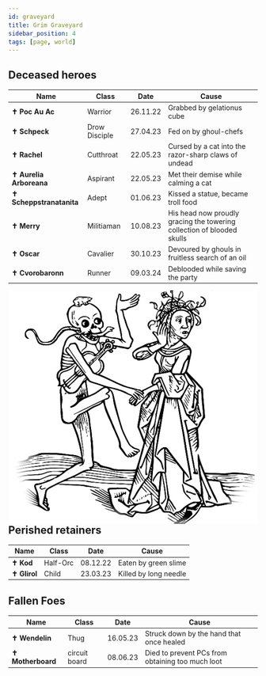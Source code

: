 ```yaml
---
id: graveyard
title: Grim Graveyard
sidebar_position: 4
tags: [page, world]
---
```


## Deceased heroes

| Name                     | Class         | Date     | Cause                                                |
| ------------------------ | ------------- | -------- | ---------------------------------------------------- |
| **✝ Poc Au Ac**         | Warrior       | 26.11.22 | Grabbed by gelationus cube                           |
| **✝ Schpeck**           | Drow Disciple | 27.04.23 | Fed on by ghoul-chefs                                |
| **✝ Rachel**            | Cutthroat     | 22.05.23 | Cursed by a cat into the razor-sharp claws of undead |
| **✝ Aurelia Arboreana** | Aspirant      | 22.05.23 | Met their demise while calming a cat                 |
| **✝ Scheppstranatanita** | Adept      | 01.06.23 | Kissed a statue, became troll food                   |
| **✝ Merry** | Militiaman      | 10.08.23 | His head now proudly gracing the towering collection of blooded skulls |
| **✝ Oscar** | Cavalier      | 30.10.23 | Devoured by ghouls in fruitless search of an oil |
| **✝ Cvorobaronn** | Runner      | 09.03.24 | Deblooded while saving the party |

<img class="img-character" align="right" src="/img/dance.webp"/>

## Perished retainers

| Name            | Class    | Date     | Cause                                    |
| --------------- | -------- | -------- | ---------------------------------------- |
| **✝ Kod**      | Half-Orc | 08.12.22 | Eaten by green slime                     |
| **✝ Glirol**   | Child    | 23.03.23 | Killed by long needle                    |

## Fallen Foes

| Name            | Class    | Date     | Cause                                    |
| --------------- | -------- | -------- | ---------------------------------------- |
| **✝ Wendelin** | Thug     | 16.05.23 | Struck down by the hand that once healed |
| **✝ Motherboard** | circuit board     | 08.06.23 | Died to prevent PCs from obtaining too much loot |
